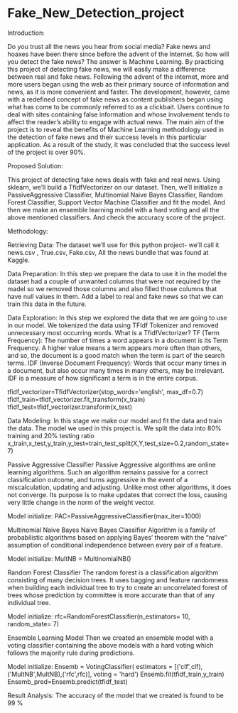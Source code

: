 # Fake_New_Detection_project
Introduction:

Do you trust all the news you hear from social media? Fake news and hoaxes have been there since before the advent of the Internet. So how will you detect the fake news? The answer is Machine Learning. By practicing this project of detecting fake news, we will easily make a difference between real and fake news. Following the advent of the internet, more and more users began using the web as their primary source of information and news, as it is more convenient and faster. The development, however, came with a redefined concept of fake news as content publishers began using what has come to be commonly referred to as a clickbait. Users continue to deal with sites containing false information and whose involvement tends to affect the reader’s ability to engage with actual news. The main aim of the project is to reveal the benefits of Machine Learning methodology used in the detection of fake news and their success levels in this particular application. As a result of the study, it was concluded that the success level of the project is over 90%.

Proposed Solution:

This project of detecting fake news deals with fake and real news. Using sklearn, we’ll build a TfidfVectorizer on our dataset. Then, we’ll initialize a PassiveAggressive Classifier, Multinomial Naive Bayes Classifier, Random Forest Classifier, Support Vector Machine Classifier and fit the model. And then we make an ensemble learning model with a hard voting and all the above mentioned classifiers. And check the accuracy score of the project.

Methodology:

Retrieving Data: The dataset we’ll use for this python project- we’ll call it news.csv , True.csv, Fake.csv, All the news bundle that was found at Kaggle.

Data Preparation: In this step we prepare the data to use it in the model the dataset had a couple of unwanted columns that were not required by the madel so we removed those columns and also filled those columns that have null values in them. Add a label to real and fake news so that we can train this data in the future.

Data Exploration: In this step we explored the data that we are going to use in our model. We tokenized the data using TFIdf Tokenizer and removed unnecessary most occurring words. What is a TfidfVectorizer? TF (Term Frequency): The number of times a word appears in a document is its Term Frequency. A higher value means a term appears more often than others, and so, the document is a good match when the term is part of the search terms. IDF (Inverse Document Frequency): Words that occur many times in a document, but also occur many times in many others, may be irrelevant. IDF is a measure of how significant a term is in the entire corpus.

tfidf_vectorizer=TfidfVectorizer(stop_words='english', max_df=0.7) tfidf_train=tfidf_vectorizer.fit_transform(x_train) tfidf_test=tfidf_vectorizer.transform(x_test)

Data Modeling: In this stage we make our model and fit the data and train the data. The model we used in this project is. We split the data into 80% training and 20% testing ratio x_train,x_test,y_train,y_test=train_test_split(X,Y,test_size=0.2,random_state=7)

Passive Aggressive Classifier Passive Aggressive algorithms are online learning algorithms. Such an algorithm remains passive for a correct classification outcome, and turns aggressive in the event of a miscalculation, updating and adjusting. Unlike most other algorithms, it does not converge. Its purpose is to make updates that correct the loss, causing very little change in the norm of the weight vector.

Model initialize: PAC=PassiveAggressiveClassifier(max_iter=1000)

Multinomial Naive Bayes Naive Bayes Classifier Algorithm is a family of probabilistic algorithms based on applying Bayes’ theorem with the “naive” assumption of conditional independence between every pair of a feature.

Model initialize: MultNB = MultinomialNB()

Random Forest Classifier The random forest is a classification algorithm consisting of many decision trees. It uses bagging and feature randomness when building each individual tree to try to create an uncorrelated forest of trees whose prediction by committee is more accurate than that of any individual tree.

Model initialize: rfc=RandomForestClassifier(n_estimators= 10, random_state= 7)

Ensemble Learning Model Then we created an ensemble model with a voting classifier containing the above models with a hard voting which follows the majority rule during predictions.

Model initialize: Ensemb = VotingClassifier( estimators = [('clf',clf),('MultNB',MultNB),('rfc',rfc)], voting = 'hard') Ensemb.fit(tfidf_train,y_train) Ensemb_pred=Ensemb.predict(tfidf_test)

Result Analysis: The accuracy of the model that we created is found to be 99 %
